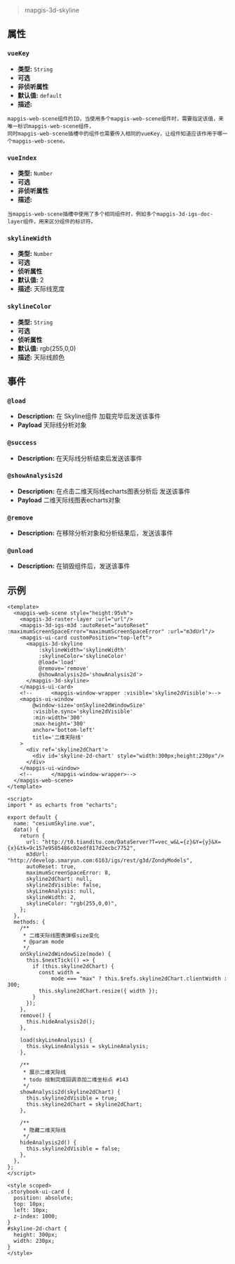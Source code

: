> mapgis-3d-skyline

## 属性
### `vueKey`

- **类型:** `String`
- **可选**
- **非侦听属性**
- **默认值:** `default`
- **描述:**

```
mapgis-web-scene组件的ID，当使用多个mapgis-web-scene组件时，需要指定该值，来唯一标识mapgis-web-scene组件，
同时mapgis-web-scene插槽中的组件也需要传入相同的vueKey，让组件知道应该作用于哪一个mapgis-web-scene。
```

### `vueIndex`

- **类型:** `Number`
- **可选**
- **非侦听属性**
- **描述:**

```
当mapgis-web-scene插槽中使用了多个相同组件时，例如多个mapgis-3d-igs-doc-layer组件，用来区分组件的标识符。
```

### `skylineWidth`

- **类型:** `Number`
- **可选**
- **侦听属性**
- **默认值:** 2
- **描述:** 天际线宽度

### `skylineColor`

- **类型:** `String`
- **可选**
- **侦听属性**
- **默认值:** rgb(255,0,0)
- **描述:** 天际线颜色


## 事件

### `@load`

- **Description:** 在 Skyline组件 加载完毕后发送该事件
- **Payload** 天际线分析对象


### `@success`

- **Description:** 在天际线分析结束后发送该事件

### `@showAnalysis2d`

- **Description:** 在点击二维天际线echarts图表分析后 发送该事件
- **Payload** 二维天际线图表echarts对象

### `@remove`

- **Description:** 在移除分析对象和分析结果后，发送该事件

### `@unload`

- **Description:** 在销毁组件后，发送该事件


## 示例

```vue
<template>
  <mapgis-web-scene style="height:95vh">
    <mapgis-3d-raster-layer :url="url"/>
    <mapgis-3d-igs-m3d :autoReset="autoReset" :maximumScreenSpaceError="maximumScreenSpaceError" :url="m3dUrl"/>
    <mapgis-ui-card customPosition="top-left">
      <mapgis-3d-skyline
          :skylineWidth='skylineWidth'
          :skylineColor='skylineColor'
          @load='load'
          @remove='remove'
          @showAnalysis2d='showAnalysis2d'>
      </mapgis-3d-skyline>
    </mapgis-ui-card>
    <!--      <mapgis-window-wrapper :visible='skyline2dVisible'>-->
    <mapgis-ui-window
        @window-size='onSkyline2dWindowSize'
        :visible.sync='skyline2dVisible'
        :min-width='300'
        :max-height='300'
        anchor='bottom-left'
        title='二维天际线'
    >
      <div ref='skyline2dChart'>
        <div id='skyline-2d-chart' style="width:300px;height:230px"/>
      </div>
    </mapgis-ui-window>
    <!--      </mapgis-window-wrapper>-->
  </mapgis-web-scene>
</template>

<script>
import * as echarts from "echarts";

export default {
  name: "cesiumSkyline.vue",
  data() {
    return {
      url: "http://t0.tianditu.com/DataServer?T=vec_w&L={z}&Y={y}&X={x}&tk=9c157e9585486c02edf817d2ecbc7752",
      m3dUrl: "http://develop.smaryun.com:6163/igs/rest/g3d/ZondyModels",
      autoReset: true,
      maximumScreenSpaceError: 8,
      skyline2dChart: null,
      skyline2dVisible: false,
      skyLineAnalysis: null,
      skylineWidth: 2,
      skylineColor: "rgb(255,0,0)",
    };
  },
  methods: {
    /**
     * 二维天际线图表弹框size变化
     * @param mode
     */
    onSkyline2dWindowSize(mode) {
      this.$nextTick(() => {
        if (this.skyline2dChart) {
          const width =
              mode === "max" ? this.$refs.skyline2dChart.clientWidth : 300;
          this.skyline2dChart.resize({ width });
        }
      });
    },
    remove() {
      this.hideAnalysis2d();
    },

    load(skyLineAnalysis) {
      this.skyLineAnalysis = skyLineAnalysis;
    },

    /**
     * 展示二维天际线
     * todo 绘制完成回调添加二维坐标点 #143
     */
    showAnalysis2d(skyline2dChart) {
      this.skyline2dVisible = true;
      this.skyline2dChart = skyline2dChart;
    },

    /**
     * 隐藏二维天际线
     */
    hideAnalysis2d() {
      this.skyline2dVisible = false;
    },
  },
};
</script>

<style scoped>
.storybook-ui-card {
  position: absolute;
  top: 10px;
  left: 10px;
  z-index: 1000;
}
#skyline-2d-chart {
  height: 300px;
  width: 230px;
}
</style>
```
